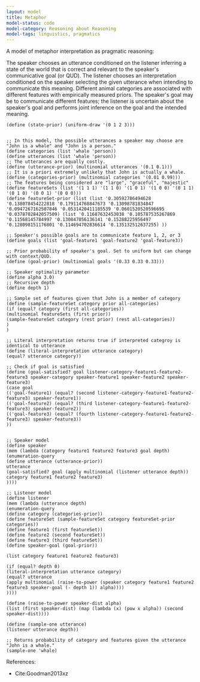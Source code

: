 ```yaml
---
layout: model
title: Metaphor
model-status: code
model-category: Reasoning about Reasoning
model-tags: linguistics, pragmatics
---
```


A model of metaphor interpretation as pragmatic reasoning:

The speaker chooses an utterance conditioned on the listener inferring a state of the world that is correct and relevant to the speaker's communicative goal (or QUD). The listener chooses an interpretation conditioned on the speaker selecting the given utterance when intending to communicate this meaning. Different animal categories are associated with different features with empirically measured priors. The speaker's goal may be to communicate different features; the listener is uncertain about the speaker's goal and performs joint inference on the goal and the intended meaning.


    (define (state-prior) (uniform-draw '(0 1 2 3)))
    
    
    ;; In this model, the possible utterances a speaker may choose are "John is a whale" and "John is a person."
    (define categories (list 'whale 'person))
    (define utterances (list 'whale 'person))
    ;; The utterances are equally costly.
    (define (utterance-prior) (multinomial utterances '(0.1 0.1)))
    ;; It is a priori extremely unlikely that John is actually a whale.
    (define (categories-prior) (multinomial categories '(0.01 0.99)))
    ;; The features being considered are "large", "graceful", "majestic"
    (define featureSets (list '(1 1 1) '(1 1 0) '(1 0 1) '(1 0 0) '(0 1 1) '(0 1 0) '(0 0 1) '(0 0 0)))
	(define featureSet-prior (list (list '0.30592786494628 '0.138078454222818 '0.179114768847673 '0.13098781834847 '0.0947267162507846 '0.0531420411185539 '0.0601520520596695 '0.0378702842057509) (list '0.11687632453038 '0.105787535267869 '0.11568145784997 '0.130847056136141 '0.15288225956497 '0.128098151176801 '0.114694702836614 '0.135132512637255) ))
	
	;; Speaker's possible goals are to communicate feature 1, 2, or 3
	(define goals (list 'goal-feature1 'goal-feature2 'goal-feature3))
	
	;; Prior probability of speaker's goal. Set to uniform but can change with context/QUD.
	(define (goal-prior) (multinomial goals '(0.33 0.33 0.33)))
	
	;; Speaker optimality parameter
	(define alpha 3.0)
	;; Recursive depth
	(define depth 1)
	
	;; Sample set of features given that John is a member of category
	(define (sample-featureSet category prior all-categories)
	(if (equal? category (first all-categories))
	(multinomial featureSets (first prior))
	(sample-featureSet category (rest prior) (rest all-categories))
	)
	)
	
	;; Literal interpretation returns true if interpreted categroy is identical to utterance
	(define (literal-interpretation utterance category)
	(equal? utterance category))
	
	;; Check if goal is satisfied
	(define (goal-satisfied? goal listener-category-feature1-feature2-feature3 speaker-category speaker-feature1 speaker-feature2 speaker-feature3)
	(case goal
	(('goal-feature1) (equal? (second listener-category-feature1-feature2-feature3) speaker-feature1))
	(('goal-feature2) (equal? (third listener-category-feature1-feature2-feature3) speaker-feature2))
	(('goal-feature3) (equal? (fourth listener-category-feature1-feature2-feature3) speaker-feature3))
	))
	
	
	;; Speaker model
	(define speaker
	(mem (lambda (category feature1 feature2 feature3 goal depth)
	(enumeration-query
	(define utterance (utterance-prior))
	utterance
	(goal-satisfied? goal (apply multinomial (listener utterance depth)) category feature1 feature2 feature3)
	))))
	
	;; Listener model
	(define listener
	(mem (lambda (utterance depth)
	(enumeration-query
	(define category (categories-prior))
	(define featureSet (sample-featureSet category featureSet-prior categories))
	(define feature1 (first featureSet))
	(define feature2 (second featureSet))
	(define feature3 (third featureSet))
	(define speaker-goal (goal-prior))
	
	(list category feature1 feature2 feature3)
	
	(if (equal? depth 0)
	(literal-interpretation utterance category)
	(equal? utterance
	(apply multinomial (raise-to-power (speaker category feature1 feature2 feature3 speaker-goal (- depth 1)) alpha))))
	))))
	
	(define (raise-to-power speaker-dist alpha)
	(list (first speaker-dist) (map (lambda (x) (pow x alpha)) (second speaker-dist))))
	
	(define (sample-one utterance)
	(listener utterance depth))
	
	;; Returns probability of category and features given the utterance "John is a whale."
	(sample-one 'whale)

References:
- Cite:Goodman2013xz
